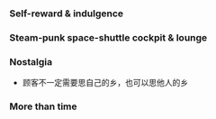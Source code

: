 ### Self-reward & indulgence

### Steam-punk space-shuttle cockpit & lounge

### Nostalgia

- 顾客不一定需要思自己的乡，也可以思他人的乡

### More than time